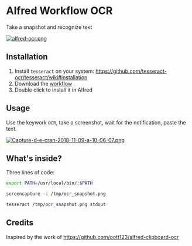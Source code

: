 # Alfred Workflow OCR
Take a snapshot and recognize text

[![alfred-ocr.png](https://i.postimg.cc/3JV8jSRK/alfred-ocr.png)](https://postimg.cc/N58vBxmV)

## Installation

1. Install `tesseract` on your system: https://github.com/tesseract-ocr/tesseract/wiki#installation
2. Download the [workflow](https://github.com/nicooprat/alfred-ocr/blob/master/OCR.alfredworkflow)
3. Double click to install it in Alfred

## Usage

Use the keywork `OCR`, take a screenshot, wait for the notification, paste the text.

[![Capture-d-e-cran-2018-11-09-a-10-06-07.png](https://i.postimg.cc/jdsggtDc/Capture-d-e-cran-2018-11-09-a-10-06-07.png)](https://postimg.cc/5jRSjcqQ)

## What's inside?

Three lines of code:

```bash
export PATH=/usr/local/bin/:$PATH

screencapture -i /tmp/ocr_snapshot.png

tesseract /tmp/ocr_snapshot.png stdout
```

## Credits

Inspired by the work of https://github.com/oott123/alfred-clipboard-ocr
